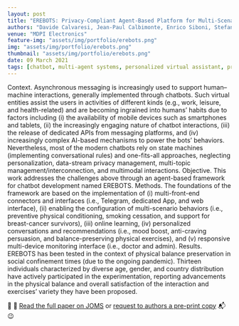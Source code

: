 ```yaml
---
layout: post
title: "EREBOTS: Privacy-Compliant Agent-Based Platform for Multi-Scenario Personalized Health-Assistant Chatbots"
authors: "Davide Calvaresi, Jean-Paul Calbimonte, Enrico Siboni, Stefan Eggenschwiler, Gaetano Manzo, Roger Hilfiker, and Michael Schumacher"
venue: "MDPI Electronics"
feature-img: "assets/img/portfolio/erebots.png"
img: "assets/img/portfolio/erebots.png"
thumbnail: "assets/img/portfolio/erebots.png"
date: 09 March 2021
tags: [chatbot, multi-agent systems, personalized virtual assistant, privacy agents, eHealth, conversational agent]
---
```


Context. Asynchronous messaging is increasingly used to support human–machine interactions, generally implemented through chatbots. Such virtual entities assist the users in activities of different kinds (e.g., work, leisure, and health-related) and are becoming ingrained into humans’ habits due to factors including (i) the availability of mobile devices such as smartphones and tablets, (ii) the increasingly engaging nature of chatbot interactions, (iii) the release of dedicated APIs from messaging platforms, and (iv) increasingly complex AI-based mechanisms to power the bots’ behaviors. Nevertheless, most of the modern chatbots rely on state machines (implementing conversational rules) and one-fits-all approaches, neglecting personalization, data-stream privacy management, multi-topic management/interconnection, and multimodal interactions. Objective. This work addresses the challenges above through an agent-based framework for chatbot development named EREBOTS. Methods. The foundations of the framework are based on the implementation of (i) multi-front-end connectors and interfaces (i.e., Telegram, dedicated App, and web interface), (ii) enabling the configuration of multi-scenario behaviors (i.e., preventive physical conditioning, smoking cessation, and support for breast-cancer survivors), (iii) online learning, (iv) personalized conversations and recommendations (i.e., mood boost, anti-craving persuasion, and balance-preserving physical exercises), and (v) responsive multi-device monitoring interface (i.e., doctor and admin). Results. EREBOTS has been tested in the context of physical balance preservation in social confinement times (due to the ongoing pandemic). Thirteen individuals characterized by diverse age, gender, and country distribution have actively participated in the experimentation, reporting advancements in the physical balance and overall satisfaction of the interaction and exercises’ variety they have been proposed.

👀 📄 [Read the full paper on JOMS](https://doi.org/10.3390/electronics10060666) 
or [request to authors a pre-print copy](mailto:gaetano.manzo@hevs.ch) 📬 😉

